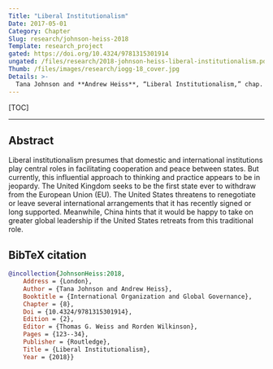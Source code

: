 ```yaml
---
Title: "Liberal Institutionalism"
Date: 2017-05-01
Category: Chapter
Slug: research/johnson-heiss-2018
Template: research_project
gated: https://doi.org/10.4324/9781315301914
ungated: /files/research/2018-johnson-heiss-liberal-institutionalism.pdf
Thumb: /files/images/research/iogg-18_cover.jpg
Details: >-
  Tana Johnson and **Andrew Heiss**, “Liberal Institutionalism,” chap. 8 in *International Organization and Global Governance*, 2nd ed., ed. Thomas G. Weiss and Rorden Wilkinson (London: Routledge, 2018), 123–34, doi: [`10.4324/9781315301914`](https://doi.org/10.4324/9781315301914).
---
```


[TOC]

---

## Abstract

Liberal institutionalism presumes that domestic and international institutions play central roles in facilitating cooperation and peace between states. But currently, this influential approach to thinking and practice appears to be in jeopardy. The United Kingdom seeks to be the first state ever to withdraw from the European Union (EU). The United States threatens to renegotiate or leave several international arrangements that it has recently signed or long supported. Meanwhile, China hints that it would be happy to take on greater global leadership if the United States retreats from this traditional role.


## BibTeX citation

```bibtex
@incollection{JohnsonHeiss:2018,
    Address = {London},
    Author = {Tana Johnson and Andrew Heiss},
    Booktitle = {International Organization and Global Governance},
    Chapter = {8},
    Doi = {10.4324/9781315301914},
    Edition = {2},
    Editor = {Thomas G. Weiss and Rorden Wilkinson},
    Pages = {123--34},
    Publisher = {Routledge},
    Title = {Liberal Institutionalism},
    Year = {2018}}
```
